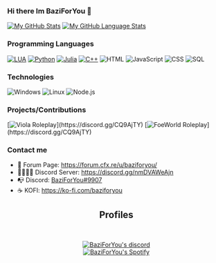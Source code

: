 ### Hi there Im BaziForYou 👋

[![My GitHub Stats](https://github-readme-stats.vercel.app/api/?username=BaziForYou&count_private=true&theme=tokyonight&show_icons=true )](https://github.com/BaziForYou)
[![My GitHub Language Stats](https://github-readme-stats.vercel.app/api/top-langs/?username=BaziForYou&langs_count=5&theme=tokyonight&layout=compact)](https://github.com/BaziForYou)

### Programming Languages

[![LUA](https://img.shields.io/badge/-Lua-000?&logo=lua&logoColor=2C2D72)](https://www.lua.org/docs.html)
[![Python](https://img.shields.io/badge/-Python-000?&logo=python&logoColor=f2c6402)](https://docs.python.org/3/)
[![Julia](https://img.shields.io/badge/-Julia-000?&logo=julia&logoColor=379244)](https://docs.julialang.org)
[![C++](https://img.shields.io/badge/-C%2B%2B-000?&logo=C%2B%2B&logoColor=934b8e)]([https://docs.microsoft.com/en-us/dotnet/csharp/](https://learn.microsoft.com/en-us/cpp/?view=msvc-170))
![HTML](https://img.shields.io/badge/-HTML-000?&logo=html5)
![JavaScript](https://img.shields.io/badge/-JavaScript-000?&logo=JavaScript&logoColor=ddc508)
![CSS](https://img.shields.io/badge/-CSS-000?&logo=css3&logoColor=007ACC)
![SQL](https://img.shields.io/badge/-SQL-000?&logo=MySQL&logoColor=4479A1)

### Technologies

![Windows](https://img.shields.io/badge/-Windows-000?&logo=windows&logoColor=0052CC)
![Linux](https://img.shields.io/badge/-Linux-000?&logo=Linux&logoColor=FCC624)
![Node.js](https://img.shields.io/badge/-Node.js-000?&logo=node.js)

### Projects/Contributions 
[![Viola Roleplay](https://img.shields.io/badge/-%E2%9D%A4%EF%B8%8F%20Viola%20Roleplay-000?)](https://discord.gg/CQ9AjTY)
[![FoeWorld Roleplay](https://img.shields.io/badge/-👻%EF%B8%8F%EF%B8%8F%20FoeWorld%20Roleplay-575757?)](https://discord.gg/CQ9AjTY)


### Contact me

- 🤩 Forum Page: https://forum.cfx.re/u/baziforyou/
- 👨‍👩‍👧‍👦 Discord Server: https://discord.gg/nmDVAWeAjn
- 📭 Discord: [BaziForYou#9907](https://discordapp.com/users/412324253397155854)
- ☕ KOFI: https://ko-fi.com/baziforyou

<h2 align="center">Profiles</h2><br>
  <p align="center">
    <a href="https://discordapp.com/users/412324253397155854" target="_blank">
        <img title="BaziForYou discord" alt="BaziForYou's discord" src="https://discord.c99.nl/widget/theme-3/412324253397155854.png"/>
    </a>
    <br/>
    <a href="https://spotify-github-profile.vercel.app/api/view?uid=1j3t08bcyf1ot8eetmkemqxha&redirect=true" target="_blank">
        <img title="BaziForYou Spotify" alt="BaziForYou's Spotify" src="https://spotify-github-profile.kittinanx.com/api/view?uid=1j3t08bcyf1ot8eetmkemqxha&cover_image=true&theme=natemoo-re&bar_color=53b14f&bar_color_cover=false"/>
    </a>
</p>

